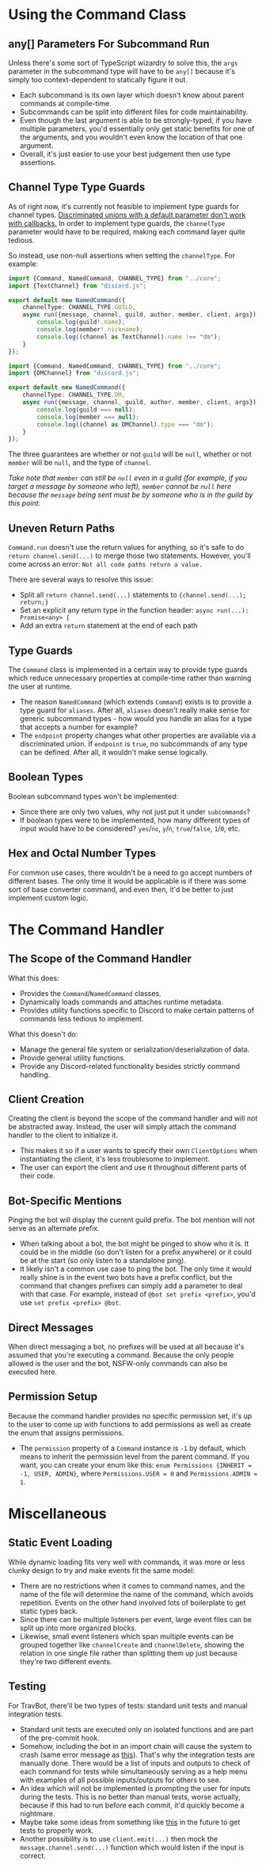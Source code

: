 # Using the Command Class

## any[] Parameters For Subcommand Run

Unless there's some sort of TypeScript wizardry to solve this, the `args` parameter in the subcommand type will have to be `any[]` because it's simply too context-dependent to statically figure it out.
- Each subcommand is its own layer which doesn't know about parent commands at compile-time.
- Subcommands can be split into different files for code maintainability.
- Even though the last argument is able to be strongly-typed, if you have multiple parameters, you'd essentially only get static benefits for one of the arguments, and you wouldn't even know the location of that one argument.
- Overall, it's just easier to use your best judgement then use type assertions.

## Channel Type Type Guards

As of right now, it's currently not feasible to implement type guards for channel types. [Discriminated unions with a default parameter don't work with callbacks.](https://github.com/microsoft/TypeScript/issues/41759) In order to implement type guards, the `channelType` parameter would have to be required, making each command layer quite tedious.

So instead, use non-null assertions when setting the `channelType`. For example:

```ts
import {Command, NamedCommand, CHANNEL_TYPE} from "../core";
import {TextChannel} from "discord.js";

export default new NamedCommand({
	channelType: CHANNEL_TYPE.GUILD,
	async run({message, channel, guild, author, member, client, args}) {
		console.log(guild!.name);
		console.log(member!.nickname);
		console.log((channel as TextChannel).name !== "dm");
	}
});
```

```ts
import {Command, NamedCommand, CHANNEL_TYPE} from "../core";
import {DMChannel} from "discord.js";

export default new NamedCommand({
	channelType: CHANNEL_TYPE.DM,
	async run({message, channel, guild, author, member, client, args}) {
		console.log(guild === null);
		console.log(member === null);
		console.log((channel as DMChannel).type === "dm");
	}
});
```

The three guarantees are whether or not `guild` will be `null`, whether or not `member` will be `null`, and the type of `channel`.

*Take note that `member` can still be `null` even in a guild (for example, if you target a message by someone who left), `member` cannot be `null` here because the `message` being sent must be by someone who is in the guild by this point.*

## Uneven Return Paths

`Command.run` doesn't use the return values for anything, so it's safe to do `return channel.send(...)` to merge those two statements. However, you'll come across an error: `Not all code paths return a value.`

There are several ways to resolve this issue:
- Split all `return channel.send(...)` statements to `{channel.send(...); return;}`
- Set an explicit any return type in the function header: `async run(...): Promise<any> {`
- Add an extra `return` statement at the end of each path

## Type Guards

The `Command` class is implemented in a certain way to provide type guards which reduce unnecessary properties at compile-time rather than warning the user at runtime.
- The reason `NamedCommand` (which extends `Command`) exists is to provide a type guard for `aliases`. After all, `aliases` doesn't really make sense for generic subcommand types - how would you handle an alias for a type that accepts a number for example?
- The `endpoint` property changes what other properties are available via a discriminated union. If `endpoint` is `true`, no subcommands of any type can be defined. After all, it wouldn't make sense logically.

## Boolean Types

Boolean subcommand types won't be implemented:
- Since there are only two values, why not just put it under `subcommands`?
- If boolean types were to be implemented, how many different types of input would have to be considered? `yes`/`no`, `y`/`n`, `true`/`false`, `1`/`0`, etc.

## Hex and Octal Number Types

For common use cases, there wouldn't be a need to go accept numbers of different bases. The only time it would be applicable is if there was some sort of base converter command, and even then, it'd be better to just implement custom logic.

# The Command Handler

## The Scope of the Command Handler

What this does:
- Provides the `Command`/`NamedCommand` classes.
- Dynamically loads commands and attaches runtime metadata.
- Provides utility functions specific to Discord to make certain patterns of commands less tedious to implement.

What this doesn't do:
- Manage the general file system or serialization/deserialization of data.
- Provide general utility functions.
- Provide any Discord-related functionality besides strictly command handling.

## Client Creation

Creating the client is beyond the scope of the command handler and will not be abstracted away. Instead, the user will simply attach the command handler to the client to initialize it.
- This makes it so if a user wants to specify their own `ClientOptions` when instantiating the client, it's less troublesome to implement.
- The user can export the client and use it throughout different parts of their code.

## Bot-Specific Mentions

Pinging the bot will display the current guild prefix. The bot mention will not serve as an alternate prefix.
- When talking about a bot, the bot might be pinged to show who it is. It could be in the middle (so don't listen for a prefix anywhere) or it could be at the start (so only listen to a standalone ping).
- It likely isn't a common use case to ping the bot. The only time it would really shine is in the event two bots have a prefix conflict, but the command that changes prefixes can simply add a parameter to deal with that case. For example, instead of `@bot set prefix <prefix>`, you'd use `set prefix <prefix> @bot`.

## Direct Messages

When direct messaging a bot, no prefixes will be used at all because it's assumed that you're executing a command. Because the only people allowed is the user and the bot, NSFW-only commands can also be executed here.

## Permission Setup

Because the command handler provides no specific permission set, it's up to the user to come up with functions to add permissions as well as create the enum that assigns permissions.
- The `permission` property of a `Command` instance is `-1` by default, which means to inherit the permission level from the parent command. If you want, you can create your enum like this: `enum Permissions {INHERIT = -1, USER, ADMIN}`, where `Permissions.USER = 0` and `Permissions.ADMIN = 1`.

# Miscellaneous

## Static Event Loading

While dynamic loading fits very well with commands, it was more or less clunky design to try and make events fit the same model:
- There are no restrictions when it comes to command names, and the name of the file will determine the name of the command, which avoids repetition. Events on the other hand involved lots of boilerplate to get static types back.
- Since there can be multiple listeners per event, large event files can be split up into more organized blocks.
- Likewise, small event listeners which span multiple events can be grouped together like `channelCreate` and `channelDelete`, showing the relation in one single file rather than splitting them up just because they're two different events.

## Testing

For TravBot, there'll be two types of tests: standard unit tests and manual integration tests.
- Standard unit tests are executed only on isolated functions and are part of the pre-commit hook.
- Somehow, including the bot in an import chain will cause the system to crash (same error message as [this](https://stackoverflow.com/questions/66102858/discord-clientuser-is-not-a-constructor)). That's why the integration tests are manually done. There would be a list of inputs and outputs to check of each command for tests while simultaneously serving as a help menu with examples of all possible inputs/outputs for others to see.
- An idea which will not be implemented is prompting the user for inputs during the tests. This is no better than manual tests, worse actually, because if this had to run before each commit, it'd quickly become a nightmare.
- Maybe take some ideas from something like [this](https://github.com/stuyy/jest-unit-tests-demo) in the future to get tests to properly work.
- Another possibility is to use `client.emit(...)` then mock the `message.channel.send(...)` function which would listen if the input is correct.
